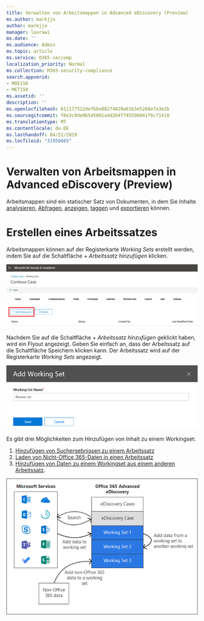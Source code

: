 ```yaml
---
title: Verwalten von Arbeitsmappen in Advanced eDiscovery (Preview)
ms.author: markjjo
author: markjjo
manager: laurawi
ms.date: ''
ms.audience: Admin
ms.topic: article
ms.service: O365-seccomp
localization_priority: Normal
ms.collection: M365-security-compliance
search.appverid:
- MOE150
- MET150
ms.assetid: ''
description: ''
ms.openlocfilehash: 611177522defbbe88274820a6163e5288e7a3e2b
ms.sourcegitcommit: f0e3c9de0b545081a4d264f74559b941f6c71410
ms.translationtype: MT
ms.contentlocale: de-DE
ms.lasthandoff: 04/22/2019
ms.locfileid: "31958665"
---
```

# <a name="manage-working-sets-in-advanced-ediscovery-preview"></a>Verwalten von Arbeitsmappen in Advanced eDiscovery (Preview)
Arbeitsmappen sind ein statischer Satz von Dokumenten, in dem Sie Inhalte [analysieren](https://docs.microsoft.com/en-us/office365/securitycompliance/compliance20/analyzing-data-in-working-set), [Abfragen](https://docs.microsoft.com/en-us/office365/securitycompliance/compliance20/working-set-search), [anzeigen](https://docs.microsoft.com/en-us/office365/securitycompliance/compliance20/view-documents-in-working-set), [taggen](https://docs.microsoft.com/en-us/Office365/SecurityCompliance/compliance20/tagging-documents) und [exportieren](https://docs.microsoft.com/en-us/office365/securitycompliance/compliance20/exporting-data-ediscover20) können.

# <a name="creating-a-working-set"></a>Erstellen eines Arbeitssatzes
Arbeitsmappen können auf der Registerkarte *Working Sets* erstellt werden, indem Sie auf die Schaltfläche *+ Arbeitssatz hinzufügen* klicken.

![Arbeitsmappe hinzufügen](../media/f45c51d9-585d-47d1-b7fb-0288715e0b6a.png)

Nachdem Sie auf die Schaltfläche *+ Arbeitssatz hinzufügen* geklickt haben, wird ein Flyout angezeigt.  Geben Sie einfach an, dass der Arbeitssatz auf die Schaltfläche Speichern klicken kann.  Der Arbeitssatz wird auf der Registerkarte *Working Sets* angezeigt.

![Hinzufügen des Arbeitssatz-Flyouts](../media/5e5c99f8-42ca-4c2f-960f-f1a5709569d1.png)

Es gibt drei Möglichkeiten zum Hinzufügen von Inhalt zu einem Workingset:
1) [Hinzufügen von Suchergebnissen zu einem Arbeitssatz](add-data-to-working-set.md)
2) [Laden von Nicht-Office 365-Daten in einen Arbeitssatz](load-non-office365-data.md)
3) [Hinzufügen von Daten zu einem Workingset aus einem anderen Arbeitssatz](add-data-to-working-set-from-another-working-set.md).

![Arbeitsmappen](../media/1f1f4efd-c03b-4255-bc3d-df358e56549c.png)
